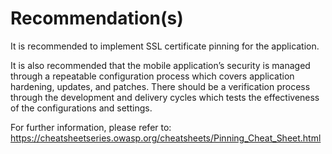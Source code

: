 # Recommendation(s)

It is recommended to implement SSL certificate pinning for the application.

It is also recommended that the mobile application’s security is managed through a repeatable configuration process which covers application hardening, updates, and patches. There should be a verification process through the development and delivery cycles which tests the effectiveness of the configurations and settings.

For further information, please refer to:
<https://cheatsheetseries.owasp.org/cheatsheets/Pinning_Cheat_Sheet.html>
